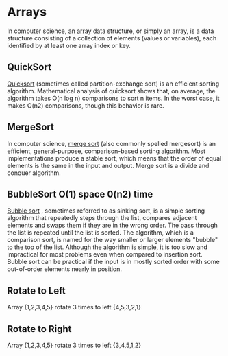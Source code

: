 # Arrays

In computer science, an [array](https://en.wikipedia.org/wiki/Array_data_structure) data structure, or simply an array, is a data structure consisting of a collection of elements (values or variables), each identified by at least one array index or key.

## QuickSort

[Quicksort](https://en.wikipedia.org/wiki/Quicksort) (sometimes called partition-exchange sort) is an efficient sorting algorithm. Mathematical analysis of quicksort shows that, on average, the algorithm takes O(n log n) comparisons to sort n items. In the worst case, it makes O(n2) comparisons, though this behavior is rare.

## MergeSort

In computer science, [merge sort](https://en.wikipedia.org/wiki/Merge_sort) (also commonly spelled mergesort) is an efficient, general-purpose, comparison-based sorting algorithm. Most implementations produce a stable sort, which means that the order of equal elements is the same in the input and output. Merge sort is a divide and conquer algorithm.

## BubbleSort O(1) space 0(n2) time

[Bubble sort](https://en.wikipedia.org/wiki/Bubble_sort) , sometimes referred to as sinking sort, is a simple sorting algorithm that repeatedly steps through the list, compares adjacent elements and swaps them if they are in the wrong order. The pass through the list is repeated until the list is sorted. The algorithm, which is a comparison sort, is named for the way smaller or larger elements "bubble" to the top of the list. Although the algorithm is simple, it is too slow and impractical for most problems even when compared to insertion sort. Bubble sort can be practical if the input is in mostly sorted order with some out-of-order elements nearly in position.

## Rotate to Left

Array {1,2,3,4,5} rotate 3 times to left {4,5,3,2,1} 

## Rotate to Right

Array {1,2,3,4,5} rotate 3 times to left {3,4,5,1,2} 